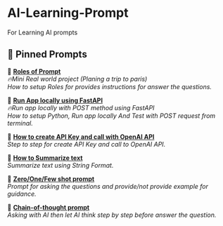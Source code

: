 # AI-Learning-Prompt
For Learning AI prompts

## 📌 Pinned Prompts
🔹 **[Roles of Prompt](https://github.com/teerayuthton/AI-Learning-Prompt/tree/main/roles/)**  
_🔥Mini Real world project (Planing a trip to paris)_  
_How to setup Roles for provides instructions for answer the questions._

🔹 **[Run App locally using FastAPI](https://github.com/teerayuthton/AI-Learning-Prompt/tree/main/src/)**  
_🔥Run app locally with POST method using FastAPI_  
_How to setup Python, Run app locally And Test with POST request from terminal._

🔹 **[How to create API Key and call with OpenAI API](https://github.com/teerayuthton/AI-Learning-Prompt/tree/main/simple_call/)**  
_Step to step for create API Key and call to OpenAI API._

🔹 **[How to Summarize text](https://github.com/teerayuthton/AI-Learning-Prompt/tree/main/summarize_text/)**  
_Summarize text using String Format._

🔹 **[Zero/One/Few shot prompt](https://github.com/teerayuthton/AI-Learning-Prompt/tree/main/shot_prompt/)**  
_Prompt for asking the questions and provide/not provide example for guidance._

🔹 **[Chain-of-thought prompt](https://github.com/teerayuthton/AI-Learning-Prompt/tree/main/chain_of_thought/)**  
_Asking with AI then let AI think step by step before answer the question._
